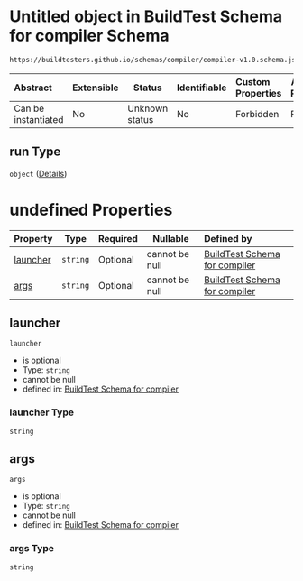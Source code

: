 # Untitled object in BuildTest Schema for compiler Schema

```txt
https://buildtesters.github.io/schemas/compiler/compiler-v1.0.schema.json#/properties/run
```




| Abstract            | Extensible | Status         | Identifiable | Custom Properties | Additional Properties | Access Restrictions | Defined In                                                                                |
| :------------------ | ---------- | -------------- | ------------ | :---------------- | --------------------- | ------------------- | ----------------------------------------------------------------------------------------- |
| Can be instantiated | No         | Unknown status | No           | Forbidden         | Forbidden             | none                | [compiler-v1.0.schema.json\*](../../out/compiler-v1.0.schema.json "open original schema") |

## run Type

`object` ([Details](compiler-v1-properties-run.md))

# undefined Properties

| Property              | Type     | Required | Nullable       | Defined by                                                                                                                                                                                              |
| :-------------------- | -------- | -------- | -------------- | :------------------------------------------------------------------------------------------------------------------------------------------------------------------------------------------------------ |
| [launcher](#launcher) | `string` | Optional | cannot be null | [BuildTest Schema for compiler](compiler-v1-properties-run-properties-launcher.md "https&#x3A;//buildtesters.github.io/schemas/compiler/compiler-v1.0.schema.json#/properties/run/properties/launcher") |
| [args](#args)         | `string` | Optional | cannot be null | [BuildTest Schema for compiler](compiler-v1-properties-run-properties-args.md "https&#x3A;//buildtesters.github.io/schemas/compiler/compiler-v1.0.schema.json#/properties/run/properties/args")         |

## launcher




`launcher`

-   is optional
-   Type: `string`
-   cannot be null
-   defined in: [BuildTest Schema for compiler](compiler-v1-properties-run-properties-launcher.md "https&#x3A;//buildtesters.github.io/schemas/compiler/compiler-v1.0.schema.json#/properties/run/properties/launcher")

### launcher Type

`string`

## args




`args`

-   is optional
-   Type: `string`
-   cannot be null
-   defined in: [BuildTest Schema for compiler](compiler-v1-properties-run-properties-args.md "https&#x3A;//buildtesters.github.io/schemas/compiler/compiler-v1.0.schema.json#/properties/run/properties/args")

### args Type

`string`
